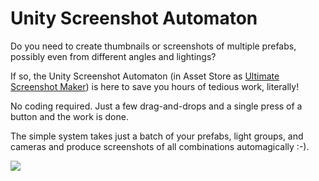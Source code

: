 # Unity Screenshot Automaton 

Do you need to create thumbnails or screenshots of multiple prefabs, possibly even from different angles and lightings?

If so, the Unity Screenshot Automaton (in Asset Store as [Ultimate Screenshot Maker](https://assetstore.unity.com/packages/tools/utilities/ultimate-screenshot-maker-175021)) is here to save you hours of tedious work, literally!

No coding required. Just a few drag-and-drops and a single press of a button and the work is done.

The simple system takes just a batch of your prefabs, light groups, and cameras and produce screenshots of all combinations automagically :-).

[![](http://img.youtube.com/vi/scAGTM6xvPA/0.jpg)](http://www.youtube.com/watch?v=scAGTM6xvPA "How To Use Unity Screenshot Automaton")
